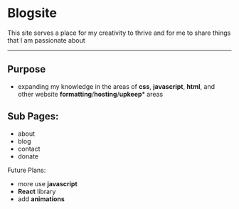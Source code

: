 # Blogsite

This site serves a place for my creativity to thrive and for me to share things that I am passionate about

---

## **Purpose**
- expanding my knowledge in the areas of **css**, **javascript**, **html**, and other website **formatting**/**hosting**/**upkeep*** areas

## **Sub Pages:**
- about
- blog
- contact
- donate

Future Plans:
- more use **javascript**
- **React** library
- add **animations**

